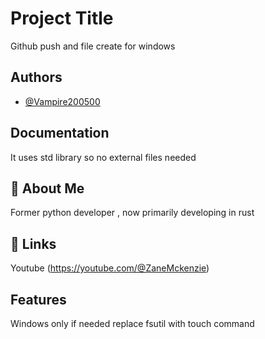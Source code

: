 
# Project Title

Github push and file create for windows

## Authors

- [@Vampire200500](https://www.github.com/Vampire200500)


## Documentation
It uses std library so no external files needed


## 🚀 About Me
Former python developer , now primarily developing in rust

## 🔗 Links 
Youtube
(https://youtube.com/@ZaneMckenzie)
## Features

Windows only
if needed replace fsutil with touch command
